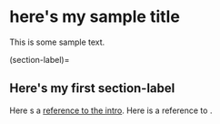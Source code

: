 # here's my sample title

This is some sample text.

(section-label)=
## Here's my first section-label

Here s a [reference to the intro](intro.md). Here is a reference to [](section-label).